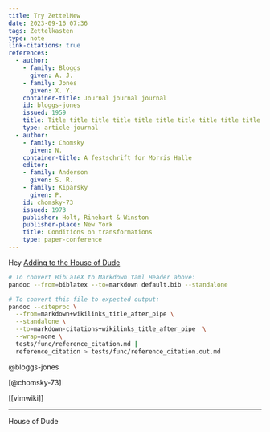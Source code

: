 ```yaml
---
title: Try ZettelNew
date: 2023-09-16 07:36
tags: Zettelkasten
type: note
link-citations: true
references:
  - author:
    - family: Bloggs
      given: A. J.
    - family: Jones
      given: X. Y.
    container-title: Journal journal journal
    id: bloggs-jones
    issued: 1959
    title: Title title title title title title title title title title
    type: article-journal
  - author:
    - family: Chomsky
      given: N.
    container-title: A festschrift for Morris Halle
    editor:
    - family: Anderson
      given: S. R.
    - family: Kiparsky
      given: P.
    id: chomsky-73
    issued: 1973
    publisher: Holt, Rinehart & Winston
    publisher-place: New York
    title: Conditions on transformations
    type: paper-conference
---
```


Hey [Adding to the House of Dude](230916-1043)

```bash
# To convert BibLaTeX to Markdown Yaml Header above:
pandoc --from=biblatex --to=markdown default.bib --standalone

# To convert this file to expected output:
pandoc --citeproc \
  --from=markdown+wikilinks_title_after_pipe \
  --standalone \
  --to=markdown-citations+wikilinks_title_after_pipe  \
  --wrap=none \
  tests/func/reference_citation.md |
  reference_citation > tests/func/reference_citation.out.md
```

@bloggs-jones

[@chomsky-73]

[[vimwiki]]

----
House of Dude
